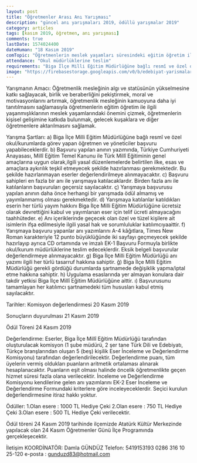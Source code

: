 ```yaml
---
layout: post
title: "Öğretmenler Arası Anı Yarışması"
description: "güncel anı yarışmaları 2019, ödüllü yarışmalar 2019"
category: articles
tags: [kasım 2019, öğretmen, anı yarışması]
comments: true
lastDate: 1574024400
dateHuman: "18 Kasım 2019"
comTopic: "Öğretmenlerin meslek yaşamları süresindeki eğitim öğretim ile ilgili yaşanmışlıkları yarışmanın konusunu oluşturmaktadır."
attendance: "Okul müdürlüklerine teslim"
requirements: "Biga İlçe Milli Eğitim Müdürlüğüne bağlı resmî ve özel okul/kurumlarda görev yapan öğretmen ve yöneticiler başvuru yapabileceklerdir"  
image: "https://firebasestorage.googleapis.com/v0/b/edebiyat-yarismalari.appspot.com/o/ogretmenler-arasi-ani-yarismasi.jpg?alt=media&token=b91fbb9b-5062-4b66-95d1-7bdd8a505955"
---
```


Yarışmanın Amacı:
Öğretmenlik mesleğinin algı ve statüsünün yükselmesine katkı sağlayacak, birlik ve beraberliğini pekiştirmek, moral ve motivasyonlarını artırmak, öğretmenlik mesleğinin kamuoyuna daha iyi tanıtılmasını sağlamasıyla öğretmenlerin eğitim öğretim ile ilgili yaşanmışlıklarının meslek yaşamlarındaki önemini çizmek, öğretmenlerin kişisel gelişimine katkıda bulunmak, gelecek kuşaklara ve diğer öğretmenlere aktarılmasını sağlamak.

Yarışma Şartları:
a)  Biga İlçe Milli Eğitim Müdürlüğüne bağlı resmî ve özel okul/kurumlarda görev yapan öğretmen ve yöneticiler başvuru yapabileceklerdir.
b)  Başvuru yapılan anının yazımında, Türkiye Cumhuriyeti Anayasası, Millî Eğitim Temel Kanunu ile Türk Millî Eğitiminin genel amaçlarına uygun olarak,ilgili yasal düzenlemelerde belirtilen ilke, esas ve amaçlara aykırılık teşkil etmeyecek şekilde hazırlanması gerekmektedir. Bu şekilde hazırlanmayan eserler değerlendirilmeye alınmayacaktır.
c)  Başvuru sahipleri en fazla bir anı ile yarışmaya katılacaklardır. Birden fazla anı ile katılanların başvuruları geçersiz sayılacaktır.
ç)  Yarışmaya başvurusu yapılan anının daha önce herhangi bir yarışmada ödül almamış ve yayımlanmamış olması gerekmektedir.
d)  Yarışmaya katılanlar katıldıkları eserin her türlü yayım hakkını Biga İlçe Milli Eğitim Müdürlüğüne ücretsiz olarak devrettiğini kabul ve yayımlanan eser için telif ücreti almayacağını taahhüteder.
e)  Anı içeriklerinde geçecek olan özel ve tüzel kişilere ait isimlerin ifşa edilmesiyle ilgili yasal hak ve sorumluluklar katılımcıyaaittir.
f)  Yarışmaya başvuru yapanlar anı yazımlarını A-4 kâğıtlara, Times New Roman karakteriyle 12 punto büyüklüğünde iki sayfayı geçmeyecek şekilde hazırlayıp ayrıca CD ortamında ve imzalı EK-1 Başvuru Formuyla birlikte okul/kurum müdürlüklerine teslim edeceklerdir. Eksik belgeli başvurular değerlendirmeye alınmayacaktır.
g)  Biga İlçe Milli Eğitim Müdürlüğü anı yazımı ilgili her türlü tasarruf hakkına sahiptir.
ğ)  Biga İlçe Milli Eğitim Müdürlüğü gerekli gördüğü durumlarda şartnamede değişiklik yapma/iptal etme hakkına sahiptir.
h)  Uygulama esaslarında yer almayan konulara dair takdir yetkisi Biga İlçe Millî Eğitim Müdürlüğüne aittir.
ı)  Başvurusunu tamamlayan her katılımcı şartnamedeki tüm hususları kabul etmiş sayılacaktır.

Tarihler:
Komisyon değerlendirmesi
20 Kasım 2019

Sonuçların duyurulması
21 Kasım 2019

Ödül Töreni
24 Kasım 2019

Değerlendirme:
Eserler, Biga İlçe Millî Eğitim Müdürlüğü tarafından oluşturulacak komisyon (1 şube müdürü, 2 şer tane Türk Dili ve Edebiyatı, Türkçe branşlarından oluşan 5 (beş) kişilik Eser İnceleme ve Değerlendirme Komisyonu) tarafından değerlendirilecektir.
Değerlendirme puanı, tüm üyelerin vermiş oldukları puanların aritmetik ortalaması alınarak hesaplanacaktır. Puanların eşit olması halinde öncelik öğretmenlikte geçen hizmet süresi fazla olana verilecektir.
İnceleme ve Değerlendirme Komisyonu kendilerine gelen anı yazımlarını EK-2 Eser İnceleme ve Değerlendirme Formundaki kriterlere göre inceleyeceklerdir. Seçici kurulun değerlendirmesine itiraz hakkı yoktur.

Ödüller:
1.Olan esere : 1000 TL Hediye Çeki
2.Olan esere :  750 TL Hediye Çeki
3.Olan esere :  500 TL Hediye Çeki verilecektir.

Ödül töreni 24 Kasım 2019 tarihinde ilçemizde Atatürk Kültür Merkezinde yapılacak olan 24 Kasım Öğretmenler Günü İlçe Programında gerçekleşecektir.

İletişim
KOORDİNATÖR: Damla GÜNDÜZ
Telefon:  5419153193
0286 316 10 25-120
e-posta : gunduzd83@hotmail.com